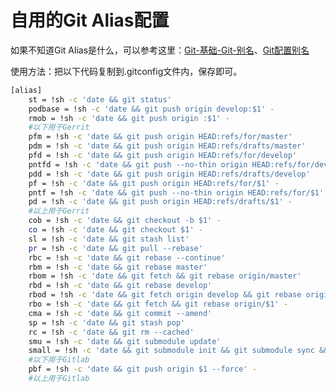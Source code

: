 # 自用的Git Alias配置

如果不知道Git Alias是什么，可以参考这里：[Git-基础-Git-别名](https://git-scm.com/book/zh/v2/Git-%E5%9F%BA%E7%A1%80-Git-%E5%88%AB%E5%90%8D)、[Git配置别名](https://www.liaoxuefeng.com/wiki/0013739516305929606dd18361248578c67b8067c8c017b000/001375234012342f90be1fc4d81446c967bbdc19e7c03d3000)

使用方法：把以下代码复制到.gitconfig文件内，保存即可。

```sh
[alias]
    st = !sh -c 'date && git status'
    podbase = !sh -c 'date && git push origin develop:$1' -
    rmob = !sh -c 'date && git push origin :$1' -
    #以下用于Gerrit
    pfm = !sh -c 'date && git push origin HEAD:refs/for/master'
    pdm = !sh -c 'date && git push origin HEAD:refs/drafts/master'
    pfd = !sh -c 'date && git push origin HEAD:refs/for/develop'
    pntfd = !sh -c 'date && git push --no-thin origin HEAD:refs/for/develop'
    pdd = !sh -c 'date && git push origin HEAD:refs/drafts/develop'
    pf = !sh -c 'date && git push origin HEAD:refs/for/$1' -
    pntf = !sh -c 'date && git push --no-thin origin HEAD:refs/for/$1' -
    pd = !sh -c 'date && git push origin HEAD:refs/drafts/$1' -
    #以上用于Gerrit
    cob = !sh -c 'date && git checkout -b $1' -
    co = !sh -c 'date && git checkout $1' -
    sl = !sh -c 'date && git stash list'
    pr = !sh -c 'date && git pull --rebase'
    rbc = !sh -c 'date && git rebase --continue'
    rbm = !sh -c 'date && git rebase master'
    rbom = !sh -c 'date && git fetch && git rebase origin/master'
    rbd = !sh -c 'date && git rebase develop'
    rbod = !sh -c 'date && git fetch origin develop && git rebase origin/develop'
    rbo = !sh -c 'date && git fetch && git rebase origin/$1' -
    cma = !sh -c 'date && git commit --amend'
    sp = !sh -c 'date && git stash pop'
    rc = !sh -c 'date && git rm --cached'
    smu = !sh -c 'date && git submodule update'
    small = !sh -c 'date && git submodule init && git submodule sync && git submodule update && date'
    #以下用于Gitlab
    pbf = !sh -c 'date && git push origin $1 --force' -
    #以上用于Gitlab
```

